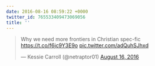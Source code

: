 ```yaml
---
date: 2016-08-16 08:59:22 +0000
twitter_id: 765533409473069056
title: ''
---
```


<blockquote class="twitter-tweet"><p lang="en" dir="ltr">Why we need more frontiers in Christian spec-fic <a href="https://t.co/f6jc9Y3E9o">https://t.co/f6jc9Y3E9o</a> <a href="https://t.co/adQuhSJhxd">pic.twitter.com/adQuhSJhxd</a></p>&mdash; Kessie Carroll (@netraptor01) <a href="https://twitter.com/netraptor01/status/765407114982416386?ref_src=twsrc%5Etfw">August 16, 2016</a></blockquote>
<script async src="https://platform.twitter.com/widgets.js" charset="utf-8"></script>
